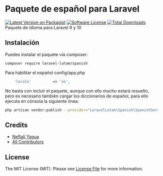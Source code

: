 # Paquete de español para Laravel
[![Latest Version on Packagist](https://img.shields.io/packagist/v/laravel-latam/spanish.svg?style=flat-square)](https://packagist.org/packages/laravel-latam/spanish)
[![Software License](https://img.shields.io/badge/license-MIT-brightgreen.svg?style=flat-square)](LICENSE.md)
[![Total Downloads](https://img.shields.io/packagist/dt/laravel-latam/spanish.svg?style=flat-square)](https://packagist.org/packages/laravel-latam/spanish)
Paquete de idioma para Laravel 9 y 10

## Instalación
Puedes instalar el paquete vía composer:
```bash
composer require laravel-latam/spanish
```
Para habilitar el español config/app.php
```php
    'locale'          => 'es',
```
No basta con incluír el paquete, aunque con ello mucho
estará resuelto, pero es necesario también cargar
los diccionarios de español, para ello ejecuta en cónsola la siguiente línea:
```bash
php artisan vendor:publish --provider="LaravelLatam\Spanish\SpanishServiceProvider" --tag="spanish"
```
## Credits
- [Neftalí Yagua](https://github.com/NeftaliYagua)
- [All Contributors](../../contributors)
## License
The MIT License (MIT). Please see [License File](LICENSE.md) for more information.

